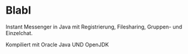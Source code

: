 # Blabl
Instant Messenger in Java mit Registrierung, Filesharing, Gruppen- und Einzelchat.

Kompiliert mit Oracle Java UND OpenJDK
